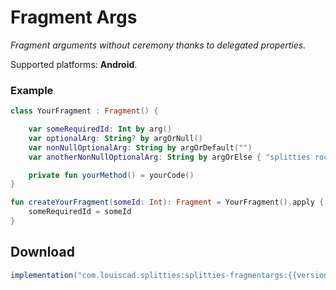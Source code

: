# Fragment Args

*Fragment arguments without ceremony thanks to delegated properties.*

Supported platforms: **Android**.

### Example

```kotlin
class YourFragment : Fragment() {

    var someRequiredId: Int by arg()
    var optionalArg: String? by argOrNull()
    var nonNullOptionalArg: String by argOrDefault("")
    var anotherNonNullOptionalArg: String by argOrElse { "splitties rock!".capitalize() }

    private fun yourMethod() = yourCode()
}

fun createYourFragment(someId: Int): Fragment = YourFragment().apply {
    someRequiredId = someId
}
```

## Download

```groovy
implementation("com.louiscad.splitties:splitties-fragmentargs:{{version.splitties3}}")
```
